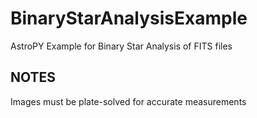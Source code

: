 # BinaryStarAnalysisExample
AstroPY Example for Binary Star Analysis of FITS files

## NOTES
Images must be plate-solved for accurate measurements
